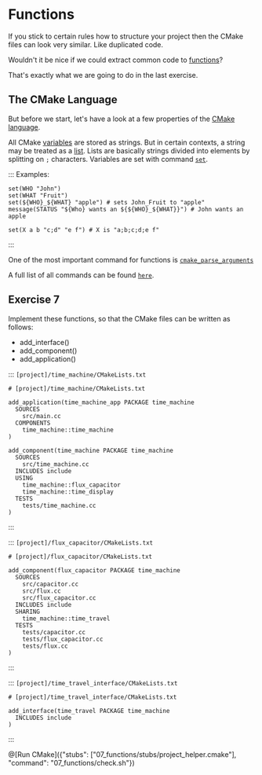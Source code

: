 # Functions

If you stick to certain rules how to structure your project then the CMake files can look very similar.
Like duplicated code.

Wouldn't it be nice if we could extract common code to [functions](https://cmake.org/cmake/help/v3.10/command/function.html)?

That's exactly what we are going to do in the last exercise.

## The CMake Language

But before we start, let's have a look at a few properties of the [CMake language](https://cmake.org/cmake/help/v3.10/manual/cmake-language.7.html).

All CMake [variables](https://cmake.org/cmake/help/v3.10/manual/cmake-language.7.html#cmake-language-variables) are stored as strings.
But in certain contexts, a string may be treated as a [list](https://cmake.org/cmake/help/v3.10/manual/cmake-language.7.html#lists).
Lists are basically strings divided into elements by splitting on `;` characters.
Variables are set with command [`set`](https://cmake.org/cmake/help/v3.10/command/set.html).

::: Examples:
```
set(WHO "John")
set(WHAT "Fruit")
set(${WHO}_${WHAT} "apple") # sets John_Fruit to "apple"
message(STATUS "${Who} wants an ${${WHO}_${WHAT}}") # John wants an apple

set(X a b "c;d" "e f") # X is "a;b;c;d;e f"
```
:::

One of the most important command for functions is [`cmake_parse_arguments`](https://cmake.org/cmake/help/v3.10/command/cmake_parse_arguments.html)

A full list of all commands can be found [`here`](https://cmake.org/cmake/help/v3.10/manual/cmake-commands.7.html).

## Exercise 7

Implement these functions, so that the CMake files can be written as follows:
- add_interface()
- add_component()
- add_application()

::: `[project]/time_machine/CMakeLists.txt`
```
# [project]/time_machine/CMakeLists.txt

add_application(time_machine_app PACKAGE time_machine
  SOURCES
    src/main.cc
  COMPONENTS
    time_machine::time_machine
)

add_component(time_machine PACKAGE time_machine
  SOURCES
    src/time_machine.cc
  INCLUDES include
  USING
    time_machine::flux_capacitor
    time_machine::time_display
  TESTS
    tests/time_machine.cc
)
```
:::

::: `[project]/flux_capacitor/CMakeLists.txt`
```
# [project]/flux_capacitor/CMakeLists.txt

add_component(flux_capacitor PACKAGE time_machine
  SOURCES
    src/capacitor.cc
    src/flux.cc
    src/flux_capacitor.cc
  INCLUDES include
  SHARING
    time_machine::time_travel
  TESTS
    tests/capacitor.cc
    tests/flux_capacitor.cc
    tests/flux.cc
)
```
:::

::: `[project]/time_travel_interface/CMakeLists.txt`
```
# [project]/time_travel_interface/CMakeLists.txt

add_interface(time_travel PACKAGE time_machine
  INCLUDES include
)
```
:::

@[Run CMake]({"stubs": ["07_functions/stubs/project_helper.cmake"], "command": "07_functions/check.sh"})
